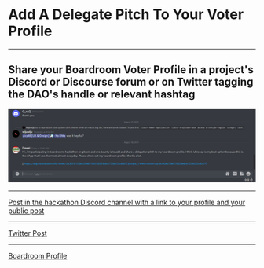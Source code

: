<h1>Add A Delegate Pitch To Your Voter Profile</h1>
<hr>
<h2>Share your Boardroom Voter Profile in a project's Discord or Discourse forum or on Twitter tagging the DAO's handle or relevant hashtag</h2>
<p align="center">
    <img src="./Discord.PNG">
</p>
<hr>
<a href="https://discord.com/channels/733391663774564443/872121316537434113/877431369905610762">Post in the hackathon Discord channel with a link to your profile and your public post
</a>
<hr>
<a href="https://twitter.com/duieth2/status/1428082158397280256?s=20">
Twitter Post
</a>
<hr>
<a href="https://app.boardroom.info/voter/0x3f51c705bc00eb75e078531edce705e512cdc67f">
Boardroom Profile
</a>
